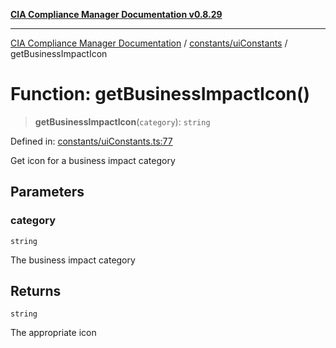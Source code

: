 [**CIA Compliance Manager Documentation v0.8.29**](../../../README.md)

***

[CIA Compliance Manager Documentation](../../../modules.md) / [constants/uiConstants](../README.md) / getBusinessImpactIcon

# Function: getBusinessImpactIcon()

> **getBusinessImpactIcon**(`category`): `string`

Defined in: [constants/uiConstants.ts:77](https://github.com/Hack23/cia-compliance-manager/blob/5836b4c74e2010cd05eca63c0016fd711c628ec9/src/constants/uiConstants.ts#L77)

Get icon for a business impact category

## Parameters

### category

`string`

The business impact category

## Returns

`string`

The appropriate icon

